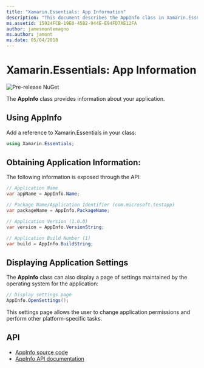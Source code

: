 ```yaml
---
title: "Xamarin.Essentials: App Information"
description: "This document describes the AppInfo class in Xamarin.Essentials, which provides information about your application. For example, it exposes the app name and version."
ms.assetid: 15924FCB-19E0-45B2-944E-E94FD7AE12FA
author: jamesmontemagno
ms.author: jamont
ms.date: 05/04/2018
---
```


# Xamarin.Essentials: App Information

![Pre-release NuGet](~/media/shared/pre-release.png)

The **AppInfo** class provides information about your application.

## Using AppInfo

Add a reference to Xamarin.Essentials in your class:

```csharp
using Xamarin.Essentials;
```

## Obtaining Application Information:

The following information is exposed through the API:

```csharp
// Application Name
var appName = AppInfo.Name;

// Package Name/Application Identifier (com.microsoft.testapp)
var packageName = AppInfo.PackageName;

// Application Version (1.0.0)
var version = AppInfo.VersionString;

// Application Build Number (1)
var build = AppInfo.BuildString;
```

## Displaying Application Settings

The **AppInfo** class can also display a page of settings maintained by the operating system for the application:

```csharp
// Display settings page
AppInfo.OpenSettings();
```

This settings page allows the user to change application permissions and perform other platform-specific tasks.

## API

- [AppInfo source code](https://github.com/xamarin/Essentials/tree/master/Xamarin.Essentials/AppInfo)
- [AppInfo API documentation](xref:Xamarin.Essentials.AppInfo)
